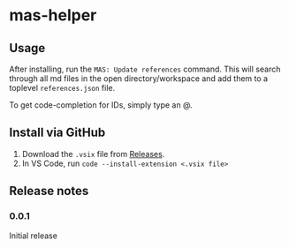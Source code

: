 # mas-helper

## Usage
After installing, run the `MAS: Update references` command. This will search through all md files in the open directory/workspace and add them to a toplevel `references.json` file.

To get code-completion for IDs, simply type an @.

## Install via GitHub
1. Download the `.vsix` file from [Releases](https://github.com/thedauntless/mas-helper/releases).
2. In VS Code, run `code --install-extension <.vsix file>`


## Release notes

### 0.0.1

Initial release
